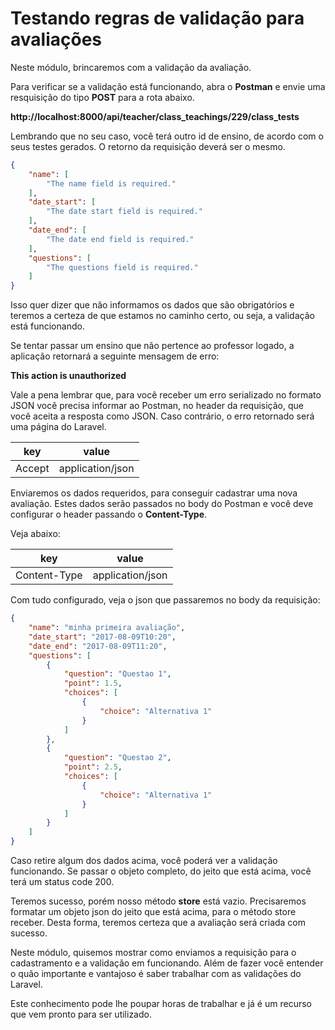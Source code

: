 # Testando regras de validação para avaliações

Neste módulo, brincaremos com a validação da avaliação.

Para verificar se a validação está funcionando, abra o **Postman** e envie uma resquisição do tipo **POST** para a rota abaixo.

**http://localhost:8000/api/teacher/class\_teachings/229/class\_tests**

Lembrando que no seu caso, você terá outro id de ensino, de acordo com o seus testes gerados. O retorno da requisição deverá ser o mesmo.

```json
{
    "name": [
        "The name field is required."
    ],
    "date_start": [
        "The date start field is required."
    ],
    "date_end": [
        "The date end field is required."
    ],
    "questions": [
        "The questions field is required."
    ]
}
```

Isso quer dizer que não informamos os dados que são obrigatórios e teremos a certeza de que estamos no caminho certo, ou seja, a validação está funcionando.

Se tentar passar um ensino que não pertence ao professor logado, a aplicação retornará a seguinte mensagem de erro:

**This action is unauthorized**

Vale a pena lembrar que, para você receber um erro serializado no formato JSON você precisa informar ao Postman, no header da requisição, que você aceita a resposta como JSON. Caso contrário, o erro retornado será uma página do Laravel.

| key    | value            |
|--------|------------------|
| Accept | application/json |

Enviaremos os dados requeridos, para conseguir cadastrar uma nova avaliação. Estes dados serão passados no body do Postman e você deve configurar o header passando o **Content-Type**. 

Veja abaixo:

| key          | value            |
|--------------|------------------|
| Content-Type | application/json |

Com tudo configurado, veja o json que passaremos no body da requisição:

```json
{
    "name": "minha primeira avaliação",
    "date_start": "2017-08-09T10:20",
    "date_end": "2017-08-09T11:20",
    "questions": [
    	{
    		"question": "Questao 1",
    		"point": 1.5,
    		"choices": [
    			{
    				"choice": "Alternativa 1"
    			}	
    		]
    	},
    	{
    		"question": "Questao 2",
    		"point": 2.5,
    		"choices": [
    			{
    				"choice": "Alternativa 1"
    			}	
    		]
    	}
    ]
}
```

Caso retire algum dos dados acima, você poderá ver a validação funcionando. Se passar o objeto completo, do jeito que está acima, você terá um status code 200.

Teremos sucesso, porém nosso método **store** está vazio. Precisaremos formatar um objeto json do jeito que está acima, para o método store receber. Desta forma, teremos certeza que a avaliação será criada com sucesso.

Neste módulo, quisemos mostrar como enviamos a requisição para o cadastramento e a validação em funcionando. Além de fazer você entender o quão importante e vantajoso é saber trabalhar com as validações do Laravel. 

Este conhecimento pode lhe poupar horas de trabalhar e já é um recurso que vem pronto para ser utilizado.